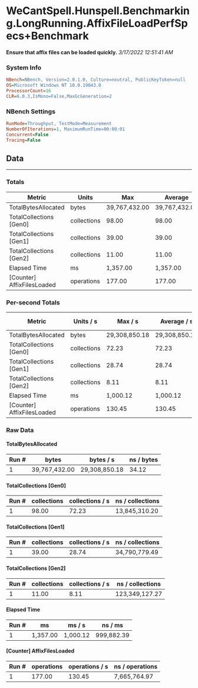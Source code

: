 ﻿# WeCantSpell.Hunspell.Benchmarking.LongRunning.AffixFileLoadPerfSpecs+Benchmark
__Ensure that affix files can be loaded quickly.__
_3/17/2022 12:51:41 AM_
### System Info
```ini
NBench=NBench, Version=2.0.1.0, Culture=neutral, PublicKeyToken=null
OS=Microsoft Windows NT 10.0.19043.0
ProcessorCount=16
CLR=6.0.3,IsMono=False,MaxGcGeneration=2
```

### NBench Settings
```ini
RunMode=Throughput, TestMode=Measurement
NumberOfIterations=1, MaximumRunTime=00:00:01
Concurrent=False
Tracing=False
```

## Data
-------------------

### Totals
|          Metric |           Units |             Max |         Average |             Min |          StdDev |
|---------------- |---------------- |---------------- |---------------- |---------------- |---------------- |
|TotalBytesAllocated |           bytes |   39,767,432.00 |   39,767,432.00 |   39,767,432.00 |            0.00 |
|TotalCollections [Gen0] |     collections |           98.00 |           98.00 |           98.00 |            0.00 |
|TotalCollections [Gen1] |     collections |           39.00 |           39.00 |           39.00 |            0.00 |
|TotalCollections [Gen2] |     collections |           11.00 |           11.00 |           11.00 |            0.00 |
|    Elapsed Time |              ms |        1,357.00 |        1,357.00 |        1,357.00 |            0.00 |
|[Counter] AffixFilesLoaded |      operations |          177.00 |          177.00 |          177.00 |            0.00 |

### Per-second Totals
|          Metric |       Units / s |         Max / s |     Average / s |         Min / s |      StdDev / s |
|---------------- |---------------- |---------------- |---------------- |---------------- |---------------- |
|TotalBytesAllocated |           bytes |   29,308,850.18 |   29,308,850.18 |   29,308,850.18 |            0.00 |
|TotalCollections [Gen0] |     collections |           72.23 |           72.23 |           72.23 |            0.00 |
|TotalCollections [Gen1] |     collections |           28.74 |           28.74 |           28.74 |            0.00 |
|TotalCollections [Gen2] |     collections |            8.11 |            8.11 |            8.11 |            0.00 |
|    Elapsed Time |              ms |        1,000.12 |        1,000.12 |        1,000.12 |            0.00 |
|[Counter] AffixFilesLoaded |      operations |          130.45 |          130.45 |          130.45 |            0.00 |

### Raw Data
#### TotalBytesAllocated
|           Run # |           bytes |       bytes / s |      ns / bytes |
|---------------- |---------------- |---------------- |---------------- |
|               1 |   39,767,432.00 |   29,308,850.18 |           34.12 |

#### TotalCollections [Gen0]
|           Run # |     collections | collections / s |ns / collections |
|---------------- |---------------- |---------------- |---------------- |
|               1 |           98.00 |           72.23 |   13,845,310.20 |

#### TotalCollections [Gen1]
|           Run # |     collections | collections / s |ns / collections |
|---------------- |---------------- |---------------- |---------------- |
|               1 |           39.00 |           28.74 |   34,790,779.49 |

#### TotalCollections [Gen2]
|           Run # |     collections | collections / s |ns / collections |
|---------------- |---------------- |---------------- |---------------- |
|               1 |           11.00 |            8.11 |  123,349,127.27 |

#### Elapsed Time
|           Run # |              ms |          ms / s |         ns / ms |
|---------------- |---------------- |---------------- |---------------- |
|               1 |        1,357.00 |        1,000.12 |      999,882.39 |

#### [Counter] AffixFilesLoaded
|           Run # |      operations |  operations / s | ns / operations |
|---------------- |---------------- |---------------- |---------------- |
|               1 |          177.00 |          130.45 |    7,665,764.97 |


